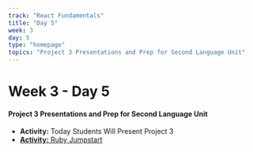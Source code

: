 ```yaml
---
track: "React Fundamentals"
title: "Day 5"
week: 3
day: 5
type: "homepage"
topics: "Project 3 Presentations and Prep for Second Language Unit"
---
```



# Week 3 - Day 5

#### Project 3 Presentations and Prep for Second Language Unit
- **Activity:** Today Students Will Present Project 3
- [**Activity:** Ruby Jumpstart](/second-language/week-1/day-1/labs/ruby-jumpstart/)


